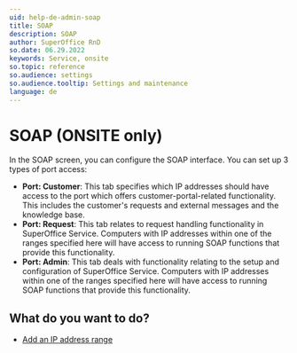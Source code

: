 ```yaml
---
uid: help-de-admin-soap
title: SOAP
description: SOAP
author: SuperOffice RnD
so.date: 06.29.2022
keywords: Service, onsite
so.topic: reference
so.audience: settings
so.audience.tooltip: Settings and maintenance
language: de
---
```


# SOAP (ONSITE only)

In the SOAP screen, you can configure the SOAP interface. You can set up 3 types of port access:

* **Port: Customer**: This tab specifies which IP addresses should have access to the port which offers customer-portal-related functionality. This includes the customer's requests and external messages and the knowledge base.
* **Port: Request**: This tab relates to request handling functionality in SuperOffice Service. Computers with IP addresses within one of the ranges specified here will have access to running SOAP functions that provide this functionality.
* **Port: Admin**: This tab deals with functionality relating to the setup and configuration of SuperOffice Service. Computers with IP addresses within one of the ranges specified here will have access to running SOAP functions that provide this functionality.

## What do you want to do?

* [Add an IP address range][1]

<!-- Referenced links -->
[1]: ../configure-soap.md

<!-- Referenced images -->

